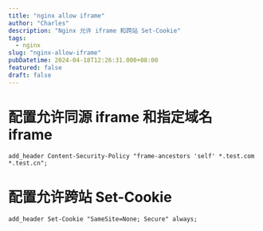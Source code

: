 ```yaml
---
title: "nginx allow iframe"
author: "Charles"
description: "Nginx 允许 iframe 和跨站 Set-Cookie"
tags:
  - nginx
slug: "nginx-allow-iframe"
pubDatetime: 2024-04-18T12:26:31.000+08:00
featured: false
draft: false
---
```


# 配置允许同源 iframe 和指定域名 iframe

```
add_header Content-Security-Policy "frame-ancestors 'self' *.test.com *.test.cn";
```

# 配置允许跨站 Set-Cookie

```
add_header Set-Cookie "SameSite=None; Secure" always;
```
